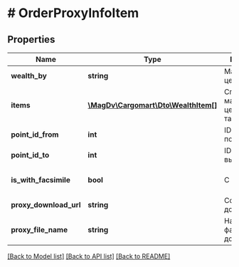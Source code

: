 # # OrderProxyInfoItem

## Properties

Name | Type | Description | Notes
------------ | ------------- | ------------- | -------------
**wealth_by** | **string** | Материальных ценностей по | [optional]
**items** | [**\MagDv\Cargomart\Dto\WealthItem[]**](WealthItem.md) | Список материальных ценностей для таблицы |
**point_id_from** | **int** | ID пункта погрузки | [optional]
**point_id_to** | **int** | ID пункта выгрузки | [optional]
**is_with_facsimile** | **bool** | С факсимиле | [optional] [default to false]
**proxy_download_url** | **string** | Ссылка на доверенность | [optional]
**proxy_file_name** | **string** | Название файла доверенности | [optional]

[[Back to Model list]](../../README.md#models) [[Back to API list]](../../README.md#endpoints) [[Back to README]](../../README.md)
